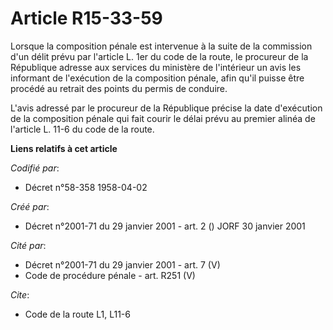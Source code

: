 # Article R15-33-59

Lorsque la composition pénale est intervenue à la suite de la commission d'un délit prévu par l'article L. 1er du code de la
route, le procureur de la République adresse aux services du ministère de l'intérieur un avis les informant de l'exécution de
la composition pénale, afin qu'il puisse être procédé au retrait des points du permis de conduire.

L'avis adressé par le procureur de la République précise la date d'exécution de la composition pénale qui fait courir le
délai prévu au premier alinéa de l'article L. 11-6 du code de la route.

**Liens relatifs à cet article**

_Codifié par_:

  - Décret n°58-358 1958-04-02

_Créé par_:

  - Décret n°2001-71 du 29 janvier 2001 - art. 2 () JORF 30 janvier 2001

_Cité par_:

  - Décret n°2001-71 du 29 janvier 2001 - art. 7 (V)
  - Code de procédure pénale - art. R251 (V)

_Cite_:

  - Code de la route L1, L11-6
